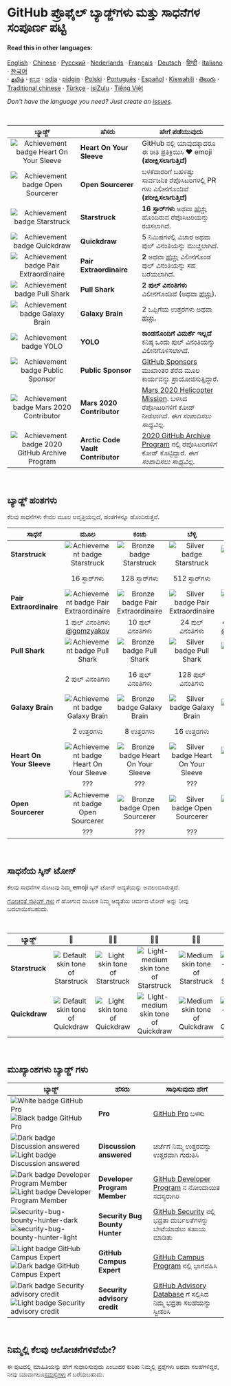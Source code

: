 # GitHub ಪ್ರೊಫೈಲ್ ಬ್ಯಾಡ್ಜ್‌ಗಳು ಮತ್ತು ಸಾಧನೆಗಳ ಸಂಪೂರ್ಣ ಪಟ್ಟಿ

#### Read this in other languages:

[English](../../README.md)
&middot; [Chinese](../../lang/chinese/README.md)
&middot; [Русский](../../lang/russian/README.md)
&middot; [Nederlands](../../lang/dutch/README.md)
&middot; [Français](../../lang/french/README.md)
&middot; [Deutsch](../../lang/german/README.md)
&middot; [हिन्दी](../../lang/hindi/README.md)
&middot; [Italiano](../../lang/italian/README.md)
&middot; [한국어](lang/korean/README.md)  
&middot; [தமிழ்](lang/tamil/README.md)
&middot; [ಕನ್ನಡ](../../lang/kannada/README.md)
&middot; [odia](../../lang/odia/README.md)
&middot; [pidgin](../../lang/pidgin/README.md)
&middot; [Polski](../../lang/polish/README.md)
&middot; [Português](../../lang/portuguese/README.md)
&middot; [Español](../../lang/spanish/README.md)
&middot; [Kiswahili](../../lang/swahili/README.md)
&middot; [తెలుగు](../../lang/telugu/README.md)
&middot; [Traditional chinese](../../lang/traditional-chinese/README.md)
&middot; [Türkçe](../../lang/turkish/README.md)
&middot; [isiZulu](../../lang/zulu/README.md)
&middot; [Tiếng Việt](../../lang/vietnamese/README.md)

_Don't have the language you need? Just create an [issues](https://github.com/gomzyakov/achievements/issues)._

<br>

| ಬ್ಯಾಡ್ಜ್ | ಹೆಸರು | ಹೇಗೆ ಪಡೆಯುವುದು                                                                                                                                                |
| :---: | --- |---------------------------------------------------------------------------------------------------------------------------------------------------------------|
| ![Achievement badge Heart On Your Sleeve](https://github.githubassets.com/images/modules/profile/achievements/heart-on-your-sleeve-default.png) | **Heart On Your Sleeve** | GitHub ನಲ್ಲಿ ಯಾವುದಕ್ಕಾದರೂ ಈ ರೀತಿ ಪ್ರತಿಕ್ರಿಯಿಸಿ ❤️ emoji **(ಪರೀಕ್ಷಿಸಲಾಗುತ್ತಿದೆ)**                                                                              |
| ![Achievement badge Open Sourcerer](https://github.githubassets.com/images/modules/profile/achievements/open-sourcerer-default.png) | **Open Sourcerer** | ಬಳಕೆದಾರರಿಗೆ ಬಹಳಷ್ಟು ಸಾರ್ವಜನಿಕ ರೆಪೊಸಿಟರಿಗಳಲ್ಲಿ PR ಗಳು ವಿಲೀನಗೊಂಡಿವೆ **(ಪರೀಕ್ಷಿಸಲಾಗುತ್ತಿದೆ)**                                                                    |
| ![Achievement badge Starstruck](https://github.githubassets.com/images/modules/profile/achievements/starstruck-default.png) | **Starstruck** | **16 ಸ್ಟಾರ್‌ಗಳು** ಅಥವಾ [ಹೆಚ್ಚು](#ಬ್ಯಾಡ್ಜ್-ಹಂತಗಳು) ಹೊಂದಿರುವ ರೆಪೊಸಿಟರಿಯನ್ನು ರಚಿಸಲಾಗಿದೆ.                                                                             |
| ![Achievement badge Quickdraw](https://github.githubassets.com/images/modules/profile/achievements/quickdraw-default.png) | **Quickdraw** | 5 ನಿಮಿಷಗಳಲ್ಲಿ ವಿಚಾರ ಅಥವಾ ಪುಲ್ ವಿನಂತಿಯನ್ನು ಮುಚ್ಚಲಾಗಿದೆ.                                                                                                        |
| ![Achievement badge Pair Extraordinaire](https://github.githubassets.com/images/modules/profile/achievements/pair-extraordinaire-default.png) | **Pair Extraordinaire** | **2** ಅಥವಾ [ಹೆಚ್ಚು](#ಬ್ಯಾಡ್ಜ್-ಹಂತಗಳು) ವಿಲೀನಗೊಂಡ ಪುಲ್ ವಿನಂತಿಯನ್ನು ಸಹ ಬರೆಯಲಾಗಿದೆ.                                                                                   |
| ![Achievement badge Pull Shark](https://github.githubassets.com/images/modules/profile/achievements/pull-shark-default.png) | **Pull Shark** | **2 ಪುಲ್ ವಿನಂತಿಗಳು** ವಿಲೀನಗೊಂಡಿವೆ (ಅಥವಾ [ಹೆಚ್ಚು](#ಬ್ಯಾಡ್ಜ್-ಹಂತಗಳು)).                                                                                              |
| ![Achievement badge Galaxy Brain](https://github.githubassets.com/images/modules/profile/achievements/galaxy-brain-default.png) | **Galaxy Brain** | 2 ಒಪ್ಪಿಗೆಯ ಉತ್ತರಗಳು ಅಥವಾ [ಹೆಚ್ಚು](#ಬ್ಯಾಡ್ಜ್-ಹಂತಗಳು).                                                                                                              |
| ![Achievement badge YOLO](https://github.githubassets.com/images/modules/profile/achievements/yolo-default.png) | **YOLO** | **ಕಾಂಡನೊಂದಿಗೆ ವಿಮರ್ಶೆ ಇಲ್ಲದೆ** ಕನಿಷ್ಠ ಒಂದು ಪುಲ್ ವಿನಂತಿಯನ್ನು ವಿಲೀನಗೊಳಿಸಲಾಗಿದೆ.                                                                                 |
| ![Achievement badge Public Sponsor](https://github.githubassets.com/images/modules/profile/achievements/public-sponsor-default.png) | **Public Sponsor** | [GitHub Sponsors](https://github.com/sponsors) ಮುಖಾಂತರ ತೆರೆದ ಮೂಲ ಕಾರ್ಯವನ್ನು ಪ್ರಾಯೋಜಿಸುತ್ತಿದ್ದಾರೆ.                                                             |
| ![Achievement badge Mars 2020 Contributor](https://github.githubassets.com/images/modules/profile/achievements/mars-2020-contributor-default.png) | **Mars 2020 Contributor** | [Mars 2020 Helicopter Mission](https://github.com/readme/featured/nasa-ingenuity-helicopter). ಬಳಸಿದ ರೆಪೊಸಿಟರಿಗಳಿಗೆ ಕೋಡ್ ನೀಡಲಾಗಿದೆ. *ಈಗ ಸಂಪಾದಿಸಲು ಸಾಧ್ಯವಿಲ್ಲ.* |
| ![Achievement badge 2020 GitHub Archive Program](https://github.githubassets.com/images/modules/profile/achievements/arctic-code-vault-contributor-default.png) | **Arctic Code Vault Contributor** | [2020 GitHub Archive Program](https://archiveprogram.github.com/) ನಲ್ಲಿ ರೆಪೊಸಿಟರಿಗಳಿಗೆ ಕೋಡ್ ಕೊಟ್ಟಿದ್ದಾರೆ. *ಈಗ ಸಂಪಾದಿಸಲು ಸಾಧ್ಯವಿಲ್ಲ.*                                                                      |

<br>

## ಬ್ಯಾಡ್ಜ್ ಹಂತಗಳು

ಕೆಲವು ಸಾಧನೆಗಳು ಕೇವಲ ಮೂಲ ಆವೃತ್ತಿಯಲ್ಲದೆ, ಹಂತಗಳನ್ನೂ ಹೊಂದಿರುತ್ತವೆ.

| ಸಾಧನೆ	 | ಮೂಲ | ಕಂಚು | ಬೆಳ್ಳಿ |                                                                 ಚಿನ್ನ                                                                 |
| --- | :---: | :---: | :---: |:-------------------------------------------------------------------------------------------------------------------------------------:|
| **Starstruck** | ![Achievement badge Starstruck](https://github.githubassets.com/images/modules/profile/achievements/starstruck-default.png) | ![Bronze badge Starstruck](https://github.githubassets.com/images/modules/profile/achievements/starstruck-bronze.png) | ![Silver badge Starstruck](https://github.githubassets.com/images/modules/profile/achievements/starstruck-silver.png) |           ![Gold badge Starstruck](https://github.githubassets.com/images/modules/profile/achievements/starstruck-gold.png)           |
| | 16 ಸ್ಟಾರ್‌ಗಳು | 128 ಸ್ಟಾರ್‌ಗಳು | 512 ಸ್ಟಾರ್‌ಗಳು |                    4096 ಸ್ಟಾರ್‌ಗಳು <br>[@torvalds](https://github.com/torvalds?achievement=starstruck&tab=achievements)                    |
| **Pair Extraordinaire** | ![Achievement badge Pair Extraordinaire][pe-default] | ![Bronze badge Pair Extraordinaire][pe-bronze] | ![Silver badge Pair Extraordinaire][pe-silver] |                                              ![Gold badge Pair Extraordinaire][pe-gold]                                               |
| | 1 ಪುಲ್ ವಿನಂತಿಗಳು <br>[@gomzyakov](https://github.com/gomzyakov?achievement=pair-extraordinaire&tab=achievements) | 10 ಪುಲ್ ವಿನಂತಿಗಳು | 24 ಪುಲ್ ವಿನಂತಿಗಳು  |         48 ಪುಲ್ ವಿನಂತಿಗಳು <br>[@Rongronggg9](https://github.com/Rongronggg9?achievement=pair-extraordinaire&tab=achievements)          |
| **Pull Shark** | ![Achievement badge Pull Shark][ps-default] | ![Bronze badge Pull Shark][ps-bronze] | ![Silver badge Pull Shark][ps-silver] |                                                   ![Gold badge Pull Shark][ps-gold]                                                   |
| | 2 ಪುಲ್ ವಿನಂತಿಗಳು | 16 ಪುಲ್ ವಿನಂತಿಗಳು | 128 ಪುಲ್ ವಿನಂತಿಗಳು |                  1024 ಪುಲ್ ವಿನಂತಿಗಳು <br>[@ljharb](https://github.com/ljharb?achievement=pull-shark&tab=achievements)                  |
| **Galaxy Brain** | ![Achievement badge Galaxy Brain][gb-default] | ![Bronze badge Galaxy Brain][gb-bronze] | ![Silver badge Galaxy Brain][gb-silver] |                                                  ![Gold badge Galaxy Brain][gb-gold]                                                  |
| | 2 ಉತ್ತರಗಳು | 8 ಉತ್ತರಗಳು | 16 ಉತ್ತರಗಳು |                     32 ಉತ್ತರಗಳು <br>[@ljharb](https://github.com/ljharb?achievement=galaxy-brain&tab=achievements)                     |
| **Heart On Your Sleeve** | ![Achievement badge Heart On Your Sleeve](https://github.githubassets.com/images/modules/profile/achievements/heart-on-your-sleeve-default.png) | ![Bronze badge Heart On Your Sleeve](https://github.githubassets.com/images/modules/profile/achievements/heart-on-your-sleeve-bronze.png) | ![Silver badge Heart On Your Sleeve](https://github.githubassets.com/images/modules/profile/achievements/heart-on-your-sleeve-silver.png) | ![Gold badge Heart On Your Sleeve](https://github.githubassets.com/images/modules/profile/achievements/heart-on-your-sleeve-gold.png) |
| | ??? | ??? | ??? |                                                                  ???                                                                  |
| **Open Sourcerer** | ![Achievement badge Open Sourcerer](https://github.githubassets.com/images/modules/profile/achievements/open-sourcerer-default.png) | ![Bronze badge Open Sourcerer](https://github.githubassets.com/images/modules/profile/achievements/open-sourcerer-bronze.png) | ![Silver badge Open Sourcerer](https://github.githubassets.com/images/modules/profile/achievements/open-sourcerer-silver.png) |       ![Gold badge Open Sourcerer](https://github.githubassets.com/images/modules/profile/achievements/open-sourcerer-gold.png)       |
| | ??? | ??? | ??? |                                                                  ???                                                                  |


[ss-bronze]: https://github.githubassets.com/images/modules/profile/achievements/starstruck-bronze.png
[ss-silver]: https://github.githubassets.com/images/modules/profile/achievements/starstruck-silver.png
[ss-gold]: https://github.githubassets.com/images/modules/profile/achievements/starstruck-gold.png

[pe-default]: https://github.githubassets.com/images/modules/profile/achievements/pair-extraordinaire-default.png
[pe-bronze]: https://github.githubassets.com/images/modules/profile/achievements/pair-extraordinaire-bronze.png
[pe-silver]: https://github.githubassets.com/images/modules/profile/achievements/pair-extraordinaire-silver.png
[pe-gold]: https://github.githubassets.com/images/modules/profile/achievements/pair-extraordinaire-gold.png

[ps-default]: https://github.githubassets.com/images/modules/profile/achievements/pull-shark-default.png
[ps-bronze]: https://github.githubassets.com/images/modules/profile/achievements/pull-shark-bronze.png
[ps-silver]: https://github.githubassets.com/images/modules/profile/achievements/pull-shark-silver.png
[ps-gold]: https://github.githubassets.com/images/modules/profile/achievements/pull-shark-gold.png

[gb-default]: https://github.githubassets.com/images/modules/profile/achievements/galaxy-brain-default.png
[gb-bronze]: https://github.githubassets.com/images/modules/profile/achievements/galaxy-brain-bronze.png
[gb-silver]: https://github.githubassets.com/images/modules/profile/achievements/galaxy-brain-silver.png
[gb-gold]: https://github.githubassets.com/images/modules/profile/achievements/galaxy-brain-gold.png

<br>

## ಸಾಧನೆಯ ಸ್ಕಿನ್ ಟೋನ್

ಕೆಲವು ಸಾಧನೆಗಳ ನೋಟವು ನಿಮ್ಮ emoji ಸ್ಕಿನ್ ಟೋನ್ ಆದ್ಯತೆಯನ್ನು ಅವಲಂಬಿಸಿರುತ್ತದೆ.

[ಗೋಚರತೆ ಸೆಟ್ಟಿಂಗ್ ಗಳು](https://github.com/settings/appearance)  ಗೆ ಹೋಗುವ ಮೂಲಕ ನಿಮ್ಮ ಆದ್ಯತೆಯ ಚರ್ಮದ ಟೋನ್ ಅನ್ನು ನೀವು ಬದಲಾಯಿಸಬಹುದು.

<br>

| **ಬ್ಯಾಡ್ಜ್** | 👋 | 👋🏻 | 👋🏼 | 👋🏽 | 👋🏾 | 👋🏿 |
| --- | :---: | :---: | :---: | :---: | :---: | :---: |
| **Starstruck** | ![Default skin tone of Starstruck](https://github.githubassets.com/images/modules/profile/achievements/starstruck-default.png) | ![Light skin tone of Starstruck](https://github.githubassets.com/images/modules/profile/achievements/starstruck-default--light.png) | ![Light-medium skin tone of Starstruck](https://github.githubassets.com/images/modules/profile/achievements/starstruck-default--light-medium.png) | ![Medium skin tone of Starstruck](https://github.githubassets.com/images/modules/profile/achievements/starstruck-default--medium.png) | ![Medium-dark skin tone of Starstruck](https://github.githubassets.com/images/modules/profile/achievements/starstruck-default--medium-dark.png) | ![Dark skin tone of Starstruck](https://github.githubassets.com/images/modules/profile/achievements/starstruck-default--dark.png) |
| **Quickdraw** | ![Default skin tone of Quickdraw][q-default] | ![Light skin tone of Quickdraw][q-light] | ![Light-medium skin tone of Quickdraw][q-light-medium] | ![Medium skin tone of Quickdraw][q-medium] | ![Medium-dark skin tone of Quickdraw][q-medium-dark] | ![Dark skin tone of Quickdraw][q-dark] |

[s-light]: https://github.githubassets.com/images/modules/profile/achievements/starstruck-default--light.png
[s-light-medium]: https://github.githubassets.com/images/modules/profile/achievements/starstruck-default--light-medium.png
[s-medium]: https://github.githubassets.com/images/modules/profile/achievements/starstruck-default--medium.png
[s-medium-dark]: https://github.githubassets.com/images/modules/profile/achievements/starstruck-default--medium-dark.png
[s-dark]: https://github.githubassets.com/images/modules/profile/achievements/starstruck-default--dark.png

[q-default]: https://github.githubassets.com/images/modules/profile/achievements/quickdraw-default.png
[q-light]: https://github.githubassets.com/images/modules/profile/achievements/quickdraw-default--light.png
[q-light-medium]: https://github.githubassets.com/images/modules/profile/achievements/quickdraw-default--light-medium.png
[q-medium]: https://github.githubassets.com/images/modules/profile/achievements/quickdraw-default--medium.png
[q-medium-dark]: https://github.githubassets.com/images/modules/profile/achievements/quickdraw-default--medium-dark.png
[q-dark]: https://github.githubassets.com/images/modules/profile/achievements/quickdraw-default--dark.png

<br>

## ಮುಖ್ಯಾಂಶಗಳು ಬ್ಯಾಡ್ಜ್ ಗಳು

| ಬ್ಯಾಡ್ಜ್ | ಹೆಸರು | ಸಾಧಿಸುವುದು ಹೇಗೆ                                                                                                                                     |
| --- | --- |-----------------------------------------------------------------------------------------------------------------------------------------------------|
| ![White badge GitHub Pro](https://user-images.githubusercontent.com/65187002/173065531-57dbf8b1-7eb7-4d46-81bf-f2d18c7c9112.svg#gh-dark-mode-only)![Black badge GitHub Pro](https://user-images.githubusercontent.com/65187002/173065669-d1fdb5a7-8895-43cc-8dea-72a511a37e86.svg#gh-light-mode-only) | **Pro** | [GitHub Pro](https://docs.github.com/en/get-started/learning-about-github/githubs-products#github-pro) ಬಳಸು                                         |
| ![Dark badge Discussion answered](https://user-images.githubusercontent.com/65187002/173078083-15a75f15-b040-4a92-8d70-561a206d9fd9.svg#gh-dark-mode-only)![Light badge Discussion answered](https://user-images.githubusercontent.com/65187002/173078106-28bea542-4620-46ee-837d-defda3e44ca6.svg#gh-light-mode-only) | **Discussion answered** | ಚರ್ಚೆಗೆ ನಿಮ್ಮ ಉತ್ತರವನ್ನು ಉತ್ತರವಾಗಿ ಗುರುತಿಸಿ                                                                                                         |
| ![Dark badge Developer Program Member](https://user-images.githubusercontent.com/65187002/173079579-3c393d22-7a13-4e7d-87b8-341fb613d52b.svg#gh-dark-mode-only)![Light badge Developer Program Member](https://user-images.githubusercontent.com/65187002/173079614-33f43a97-1cc2-4228-85e3-ef43836e17c2.svg#gh-light-mode-only) | **Developer Program Member** | [GitHub Developer Program](https://docs.github.com/en/developers/overview/github-developer-program) ನ ನೋಂದಾಯಿತ ಸದಸ್ಯರಾಗಿರಿ  |
| ![security-bug-bounty-hunter-dark](https://user-images.githubusercontent.com/65187002/173081624-93e3cf1f-50b7-45a4-82b7-1954f66368b9.svg#gh-dark-mode-only)![security-bug-bounty-hunter-light](https://user-images.githubusercontent.com/65187002/173081657-e500d72c-9247-44c2-a3d3-2deff30e1ae7.svg#gh-light-mode-only) | **Security Bug Bounty Hunter** | [GitHub Security](https://bounty.github.com/) ನಲ್ಲಿ ಭದ್ರತಾ ದುರ್ಬಲತೆಗಳನ್ನು ಬೇಟೆಯಾಡಲು ಸಹಾಯ ಮಾಡಿತು                                                     |
| ![Light badge GitHub Campus Expert][gce-dark]![Dark badge GitHub Campus Expert][gce-light] | **GitHub Campus Expert** | [GitHub Campus Program](https://education.github.com/experts) ನಲ್ಲಿ ಭಾಗವಹಿಸಿ                                                                        |
| ![Dark badge Security advisory credit][SAC-dark]![Light badge Security advisory credit][SAC-light] | **Security advisory credit** | [GitHub Advisory Database](https://github.com/advisories) ಗೆ ಸಲ್ಲಿಸಿದ ನಿಮ್ಮ ಭದ್ರತಾ ಸಲಹೆಯನ್ನು ಸ್ವೀಕರಿಸಿ                                              |

[gce-dark]: https://user-images.githubusercontent.com/65187002/173082819-b3625c23-bfd6-4492-b828-56ed91c45f52.svg#gh-dark-mode-only
[gce-light]: https://user-images.githubusercontent.com/65187002/173082836-08be81fe-13b7-4acf-9096-e5241d76f237.svg#gh-light-mode-only
[SAC-dark]: https://user-images.githubusercontent.com/65187002/173084051-79a0a626-1c1a-4d60-afdf-50ad001d7b21.svg#gh-dark-mode-only
[SAC-light]: https://user-images.githubusercontent.com/65187002/173084071-5f321da2-b2a9-490b-a524-1b21fa384d7e.svg#gh-light-mode-only

<br>

## ನಿಮ್ಮಲ್ಲಿ ಕೆಲವು ಆಲೋಚನೆಗಳಿವೆಯೇ?

ಈ ಪುಟದಲ್ಲಿ ಮಾಹಿತಿಯನ್ನು ಹೇಗೆ ಸುಧಾರಿಸುವುದು ಎಂಬುದರ ಕುರಿತು ನಿಮ್ಮಲ್ಲಿ ಪ್ರಶ್ನೆಗಳು ಅಥವಾ ಸಲಹೆಗಳಿದ್ದರೆ, ನೀವು ಯಾವಾಗಲೂ[ಸಮಸ್ಯೆಗಳು](https://github.com/github-profile-achievements/template/issues) ಗೆ ಬರೆಯಬಹುದು.
